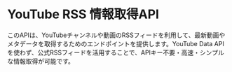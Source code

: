 # YouTube RSS 情報取得API

このAPIは、YouTubeチャンネルや動画のRSSフィードを利用して、最新動画やメタデータを取得するためのエンドポイントを提供します。YouTube Data APIを使わず、公式RSSフィードを活用することで、APIキー不要・高速・シンプルな情報取得が可能です。


